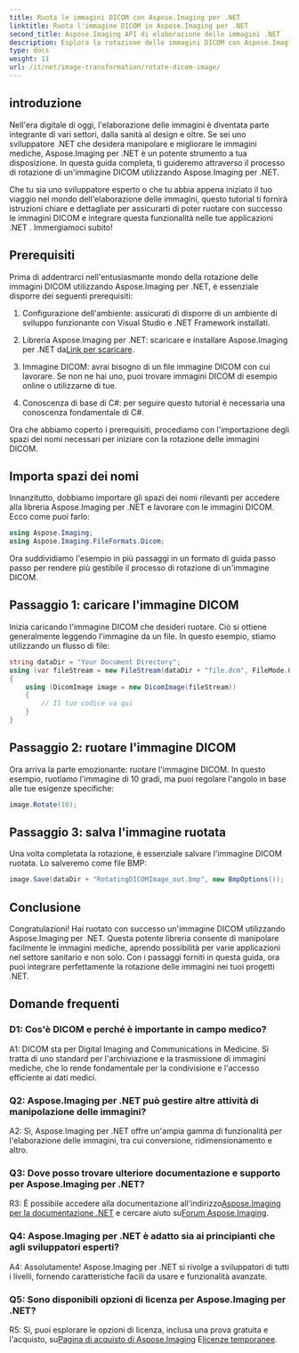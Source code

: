 ```yaml
---
title: Ruota le immagini DICOM con Aspose.Imaging per .NET
linktitle: Ruota l'immagine DICOM in Aspose.Imaging per .NET
second_title: Aspose.Imaging API di elaborazione delle immagini .NET
description: Esplora la rotazione delle immagini DICOM con Aspose.Imaging per .NET. Guida passo passo per manipolare le immagini mediche.
type: docs
weight: 11
url: /it/net/image-transformation/rotate-dicom-image/
---
```

## introduzione

Nell'era digitale di oggi, l'elaborazione delle immagini è diventata parte integrante di vari settori, dalla sanità al design e oltre. Se sei uno sviluppatore .NET che desidera manipolare e migliorare le immagini mediche, Aspose.Imaging per .NET è un potente strumento a tua disposizione. In questa guida completa, ti guideremo attraverso il processo di rotazione di un'immagine DICOM utilizzando Aspose.Imaging per .NET.

Che tu sia uno sviluppatore esperto o che tu abbia appena iniziato il tuo viaggio nel mondo dell'elaborazione delle immagini, questo tutorial ti fornirà istruzioni chiare e dettagliate per assicurarti di poter ruotare con successo le immagini DICOM e integrare questa funzionalità nelle tue applicazioni .NET . Immergiamoci subito!

## Prerequisiti

Prima di addentrarci nell'entusiasmante mondo della rotazione delle immagini DICOM utilizzando Aspose.Imaging per .NET, è essenziale disporre dei seguenti prerequisiti:

1. Configurazione dell'ambiente: assicurati di disporre di un ambiente di sviluppo funzionante con Visual Studio e .NET Framework installati.

2. Libreria Aspose.Imaging per .NET: scaricare e installare Aspose.Imaging per .NET da[Link per scaricare](https://releases.aspose.com/imaging/net/).

3. Immagine DICOM: avrai bisogno di un file immagine DICOM con cui lavorare. Se non ne hai uno, puoi trovare immagini DICOM di esempio online o utilizzarne di tue.

4. Conoscenza di base di C#: per seguire questo tutorial è necessaria una conoscenza fondamentale di C#.

Ora che abbiamo coperto i prerequisiti, procediamo con l'importazione degli spazi dei nomi necessari per iniziare con la rotazione delle immagini DICOM.

## Importa spazi dei nomi

Innanzitutto, dobbiamo importare gli spazi dei nomi rilevanti per accedere alla libreria Aspose.Imaging per .NET e lavorare con le immagini DICOM. Ecco come puoi farlo:

```csharp
using Aspose.Imaging;
using Aspose.Imaging.FileFormats.Dicom;
```

Ora suddividiamo l'esempio in più passaggi in un formato di guida passo passo per rendere più gestibile il processo di rotazione di un'immagine DICOM.

## Passaggio 1: caricare l'immagine DICOM

Inizia caricando l'immagine DICOM che desideri ruotare. Ciò si ottiene generalmente leggendo l'immagine da un file. In questo esempio, stiamo utilizzando un flusso di file:

```csharp
string dataDir = "Your Document Directory";
using (var fileStream = new FileStream(dataDir + "file.dcm", FileMode.Open, FileAccess.Read))
{
    using (DicomImage image = new DicomImage(fileStream))
    {
        // Il tuo codice va qui
    }
}
```

## Passaggio 2: ruotare l'immagine DICOM

Ora arriva la parte emozionante: ruotare l'immagine DICOM. In questo esempio, ruotiamo l'immagine di 10 gradi, ma puoi regolare l'angolo in base alle tue esigenze specifiche:

```csharp
image.Rotate(10);
```

## Passaggio 3: salva l'immagine ruotata

Una volta completata la rotazione, è essenziale salvare l'immagine DICOM ruotata. Lo salveremo come file BMP:

```csharp
image.Save(dataDir + "RotatingDICOMImage_out.bmp", new BmpOptions());
```

## Conclusione

Congratulazioni! Hai ruotato con successo un'immagine DICOM utilizzando Aspose.Imaging per .NET. Questa potente libreria consente di manipolare facilmente le immagini mediche, aprendo possibilità per varie applicazioni nel settore sanitario e non solo. Con i passaggi forniti in questa guida, ora puoi integrare perfettamente la rotazione delle immagini nei tuoi progetti .NET.

## Domande frequenti

### D1: Cos'è DICOM e perché è importante in campo medico?

A1: DICOM sta per Digital Imaging and Communications in Medicine. Si tratta di uno standard per l'archiviazione e la trasmissione di immagini mediche, che lo rende fondamentale per la condivisione e l'accesso efficiente ai dati medici.

### Q2: Aspose.Imaging per .NET può gestire altre attività di manipolazione delle immagini?

A2: Sì, Aspose.Imaging per .NET offre un'ampia gamma di funzionalità per l'elaborazione delle immagini, tra cui conversione, ridimensionamento e altro.

### Q3: Dove posso trovare ulteriore documentazione e supporto per Aspose.Imaging per .NET?

 R3: È possibile accedere alla documentazione all'indirizzo[Aspose.Imaging per la documentazione .NET](https://reference.aspose.com/imaging/net/) e cercare aiuto su[Forum Aspose.Imaging](https://forum.aspose.com/).

### Q4: Aspose.Imaging per .NET è adatto sia ai principianti che agli sviluppatori esperti?

A4: Assolutamente! Aspose.Imaging per .NET si rivolge a sviluppatori di tutti i livelli, fornendo caratteristiche facili da usare e funzionalità avanzate.

### Q5: Sono disponibili opzioni di licenza per Aspose.Imaging per .NET?

 R5: Sì, puoi esplorare le opzioni di licenza, inclusa una prova gratuita e l'acquisto, su[Pagina di acquisto di Aspose.Imaging](https://purchase.aspose.com/buy) E[licenze temporanee](https://purchase.aspose.com/temporary-license/).